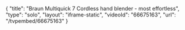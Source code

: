 {
    "title": "Braun Multiquick 7 Cordless hand blender - most effortless",
    "type": "solo",
    "layout": "iframe-static",
    "videoId": "66675163",
    "url": "\/tvpembed\/66675163"
}